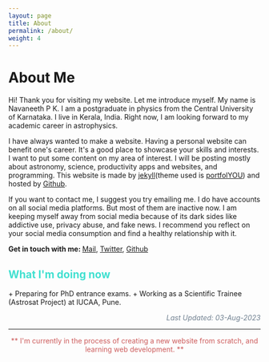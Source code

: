 ```yaml
---
layout: page
title: About
permalink: /about/
weight: 4
---
```


# **About Me**

Hi! Thank you for visiting my website. Let me introduce myself. My name is Navaneeth P K. I am a postgraduate in physics from the Central University of Karnataka. I live in Kerala, India. Right now, I am looking forward to my academic career in astrophysics.  

I have always wanted to make a website. Having a personal website can benefit one's career. It's a good place to showcase your skills and interests. I want to put some content on my area of interest. I will be posting mostly about astronomy, science, productivity apps and websites, and programming. This website is made by [jekyll](http://jekyllrb.com/)(theme used is [portfolYOU](https://github.com/YoussefRaafatNasry/portfolYOU)) and hosted by [Github](https://github.com/).  

If you want to contact me, I suggest you try emailing me. I do have accounts on all social media platforms. But most of them are inactive now. I am keeping myself away from social media because of its dark sides like addictive use, privacy abuse, and fake news. I recommend you reflect on your social media consumption and find a healthy relationship with it.

<b>Get in touch with me: </b>
[Mail](mailto:navaneethrasikapriya@gmail.com), [Twitter](https://twitter.com/navaneeth_npk), [Github](https://github.com/navaneethnpk)
<h2 style='color: Turquoise;'>What I'm doing now</h2>
+ Preparing for PhD entrance exams.
+ Working as a Scientific Trainee (Astrosat Project) at IUCAA, Pune.

<p style='text-align: right; color:	SlateGray;'><i>Last Updated: 03-Aug-2023</i></p>
<hr>
<p style='text-align: center; color: indianred;'>** I'm currently in the process of creating a new website from scratch, and learning web development. **</p>